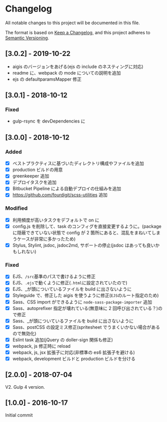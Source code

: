 # Changelog

All notable changes to this project will be documented in this file.

The format is based on [Keep a Changelog](https://keepachangelog.com/en/1.0.0/),
and this project adheres to [Semantic Versioning](https://semver.org/spec/v2.0.0.html).

## [3.0.2] - 2019-10-22

- aigis のバージョンをあげる(ejs の include のネスティングに対応)
- readme に、webpack の mode についての説明を追加
- ejs の defaultparamsMapper 修正

## [3.0.1] - 2018-10-12

### Fixed

- gulp-rsync を devDependencies に

## [3.0.0] - 2018-10-12

### Added

- [x] ベストプラクティスに基づいたディレクトリ構成やファイルを追加
- [x] production ビルドの用意
- [x] greenkeeper 追加
- [x] デプロイタスクを追加
- [x] Bitbucket Pipeline による自動デプロイの仕組みを追加
- [x] https://github.com/fourdigit/scss-utilities 追加

### Modified

- [x] 利用頻度が高いタスクをデフォルトで on に
- [x] config.js を削除して、task のコンフィグを直接変更するように。(package に隠蔽できていない状態で config が 2 箇所にあると、混乱をまねいてしまうケースが非常に多かったため)
- [x] Stylus, Stylint, jsdoc, jsdoc2md, サポートの停止(jsdoc はあっても良いかもしれない)

### Fixed

- [x] EJS、`/src`基準のパスで書けるように修正
- [x] EJS、`.ejs`で動くように修正(`.html`に設定されていたので)
- [x] EJS、\_が頭についているファイルを build に出さないように
- [x] Styleguide で、修正した aigis を使うように修正(`EJS`のルート指定のため)
- [x] Sass、CSS import ができるように `node-sass-package-importer` 追加
- [x] Sass、autoprefixer 指定が壊れている(無意味に 2 回呼び出されている？)ので修正
- [x] Sass、\_が頭についているファイルを build に出さないように
- [x] Sass、postCSS の設定ミス修正(spritesheet でうまくいかない場合があるので無効化)
- [x] Eslint task 追加(jQuery の doller-sign 関係も修正)
- [x] webpack, js 修正時に reload
- [x] webpack, js, jsx 拡張子に対応(非標準の es6 拡張子を避ける)
- [x] webpack, development ビルドと production ビルドを分ける

## [2.0.0] - 2018-07-04

V2. Gulp 4 version.

## [1.0.0] - 2016-10-17

Initial commit
